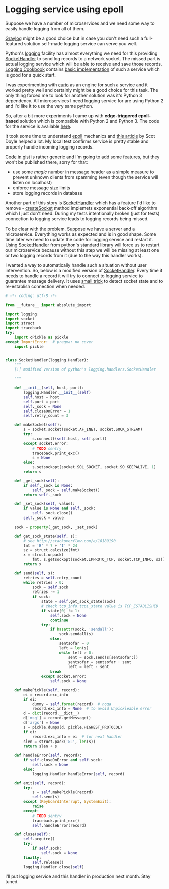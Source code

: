 # Logging service using epoll

Suppose we have a number of microservices and we need some way to easily handle
logging from all of them.

[Graylog][graylog] might be a good choice but in case you don't
need such a full-featured solution self-made logging service can serve you well.

Python's [logging][1] facility has almost everything we need for this providing
[SocketHandler][2] to send log records to a network socket. The missed part is
actual logging service which will be able to receive and save those records.
[Logging Cookbook][3] contains [basic implementation][4] of such a service
which is good for a quick start.

I was experimenting with [curio][curio] as an engine for such a service and it
worked pretty well and certainly might be a good choice for this task. The only
thing forced me to look for another solution was it's Python 3 dependency. All
microservices I need logging service for are using Python 2 and I'd like
it to use the very same python.

So, after a bit more experiments I came up with **edge-triggered epoll-based**
solution which is compatible with Python 2 and Python 3.
The code for the service is available [here][5].

It took some time to understand [epoll][epoll] mechanics and [this article][6]
by Scot Doyle helped a lot. My local test confirms service is pretty stable and
properly handle incoming logging records.

[Code in gist][5] is rather generic and I'm going to add some features, but
they won't be published there, sorry for that:

- use some *magic* number in message header as a simple measure to prevent
  unknown clients from spamming (even though the service will listen on
  localhost)
- enforce message size limits
- store logging records in database

Another part of this story is [SocketHandler][2] which has a feature I'd like
to remove - [createSocket][7] method implemets exponential back-off algorithm
which I just don't need. During my tests intentionally broken (just for tests)
connection to logging service leads to logging records being missed.

To be clear with the problem. Suppose we have a server and a microservice.
Everything works as expected and is in good shape. Some time later we need to
update the code for logging service and restart it. Using [SocketHandler][2]
from python's standard library will force us to restart our microservice
because without this step we will be missing at least one or two logging
records from it (due to the way this handler works).

I wanted a way to automatically handle such a situation without user
intervention. So, below is a modified version of [SocketHandler][2]. Every time
it needs to handle a record it will try to connect to logging service to
guarantee message delivery. It uses [small trick][8] to detect socket state and
to re-establish connection when needed.

```python
# -*- coding: utf-8 -*-

from __future__ import absolute_import

import logging
import socket
import struct
import traceback
try:
    import cPickle as pickle
except ImportError:  # pragma: no cover
    import pickle


class SocketHandler(logging.Handler):
    """
    [!] modified version of python's logging.handlers.SocketHandler

    """

    def __init__(self, host, port):
        logging.Handler.__init__(self)
        self.host = host
        self.port = port
        self._sock = None
        self.closeOnError = 1
        self.retry_count = 3

    def makeSocket(self):
        s = socket.socket(socket.AF_INET, socket.SOCK_STREAM)
        try:
            s.connect((self.host, self.port))
        except socket.error:
            # TODO sentry
            traceback.print_exc()
            s = None
        else:
            s.setsockopt(socket.SOL_SOCKET, socket.SO_KEEPALIVE, 1)
        return s

    def _get_sock(self):
        if self._sock is None:
            self._sock = self.makeSocket()
        return self._sock

    def _set_sock(self, value):
        if value is None and self._sock:
            self._sock.close()
        self._sock = value

    sock = property(_get_sock, _set_sock)

    def get_sock_state(self, s):
        # see http://stackoverflow.com/a/18189190
        fmt = 'B' * 7 + 'I' * 24
        sz = struct.calcsize(fmt)
        x = struct.unpack(
            fmt, s.getsockopt(socket.IPPROTO_TCP, socket.TCP_INFO, sz))
        return x

    def send(self, s):
        retries = self.retry_count
        while retries > 0:
            sock = self.sock
            retries -= 1
            if sock:
                state = self.get_sock_state(sock)
                # check tcp_info.tcpi_state value is TCP_ESTABLISHED
                if state[0] != 1:
                    self.sock = None
                    continue
                try:
                    if hasattr(sock, 'sendall'):
                        sock.sendall(s)
                    else:
                        sentsofar = 0
                        left = len(s)
                        while left > 0:
                            sent = sock.send(s[sentsofar:])
                            sentsofar = sentsofar + sent
                            left = left - sent
                    break
                except socket.error:
                    self.sock = None

    def makePickle(self, record):
        ei = record.exc_info
        if ei:
            dummy = self.format(record)  # noqa
            record.exc_info = None  # to avoid Unpickleable error
        d = dict(record.__dict__)
        d['msg'] = record.getMessage()
        d['args'] = None
        s = pickle.dumps(d, pickle.HIGHEST_PROTOCOL)
        if ei:
            record.exc_info = ei  # for next handler
        slen = struct.pack('>L', len(s))
        return slen + s

    def handleError(self, record):
        if self.closeOnError and self.sock:
            self.sock = None
        else:
            logging.Handler.handleError(self, record)

    def emit(self, record):
        try:
            s = self.makePickle(record)
            self.send(s)
        except (KeyboardInterrupt, SystemExit):
            raise
        except:
            # TODO sentry
            traceback.print_exc()
            self.handleError(record)

    def close(self):
        self.acquire()
        try:
            if self.sock:
                self.sock = None
        finally:
            self.release()
        logging.Handler.close(self)
```

I'll put logging service and this handler in production next month. Stay tuned.


[1]: https://docs.python.org/2/library/logging.html
[2]: https://docs.python.org/2/library/logging.handlers.html#sockethandler
[3]: https://docs.python.org/2/howto/logging-cookbook.html
[4]: https://docs.python.org/2/howto/logging-cookbook.html#sending-and-receiving-logging-events-across-a-network
[5]: https://gist.github.com/ysegorov/8947d99a016aa00ace51d9ab4d89c428
[6]: http://scotdoyle.com/python-epoll-howto.html
[7]: https://docs.python.org/2/library/logging.handlers.html#logging.handlers.SocketHandler.createSocket
[8]: http://stackoverflow.com/a/18189190
[graylog]: https://www.graylog.org/
[curio]: https://github.com/dabeaz/curio
[epoll]: http://man7.org/linux/man-pages/man7/epoll.7.html
